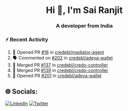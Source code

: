 <h1 align="center">Hi 👋, I'm Sai Ranjit</h1>
<h3 align="center">A developer from India</h3>

### :zap: Recent Activity

<!--START_SECTION:activity-->
1. 💪 Opened PR [#16](https://github.com/credebl/mediator-agent/pull/16) in [credebl/mediator-agent](https://github.com/credebl/mediator-agent)
2. 🗣 Commented on [#202](https://github.com/credebl/adeya-wallet/pull/202#issuecomment-2194641519) in [credebl/adeya-wallet](https://github.com/credebl/adeya-wallet)
3. 🎉 Merged PR [#137](https://github.com/credebl/credo-controller/pull/137) in [credebl/credo-controller](https://github.com/credebl/credo-controller)
4. 🎉 Merged PR [#139](https://github.com/credebl/credo-controller/pull/139) in [credebl/credo-controller](https://github.com/credebl/credo-controller)
5. 💪 Opened PR [#201](https://github.com/credebl/adeya-wallet/pull/201) in [credebl/adeya-wallet](https://github.com/credebl/adeya-wallet)
<!--END_SECTION:activity-->

## 🌐 Socials:
[![LinkedIn](https://img.shields.io/badge/LinkedIn-%230077B5.svg?logo=linkedin&logoColor=white)](https://linkedin.com/in/sairanjit) [![Twitter](https://img.shields.io/badge/Twitter-%231DA1F2.svg?logo=Twitter&logoColor=white)](https://twitter.com/sairanjit_) 
